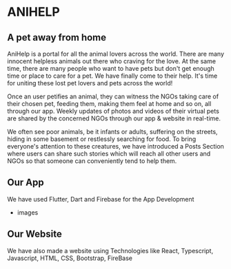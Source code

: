# ANIHELP
## A pet away from home


AniHelp is a portal for all the animal lovers across the world. There are many innocent helpless animals out there who craving for the love. At the same time, there are many people who want to have pets but don't get enough time or place to care for a pet. We have finally come to their help. It's time for uniting these lost pet lovers and pets across the world!

Once an user petifies an animal, they can witness the NGOs taking care of their chosen pet, feeding them, making them feel at home and so on, all through our app. Weekly updates of photos and videos of their virtual pets are shared by the concerned NGOs through our app & website in real-time.

We often see poor animals, be it infants or adults, suffering on the streets, hiding in some basement or restlessly searching for food. To bring everyone's attention to these creatures, we have introduced a Posts Section where users can share such stories which will reach all other users and NGOs so that someone can conveniently tend to help them.

## Our App 
We have used Flutter, Dart and Firebase for the App Development

- images 

## Our Website 
We have also made a website using Technologies like React, Typescript, Javascript, HTML, CSS, Bootstrap, FireBase

